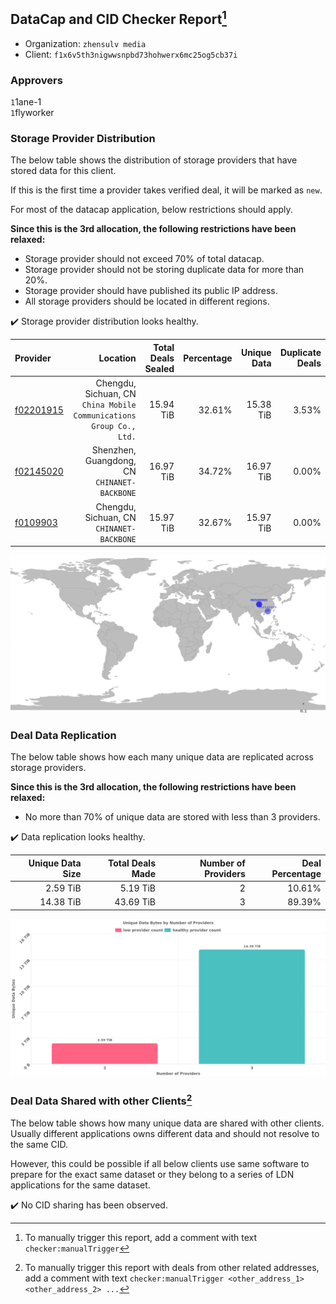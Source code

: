 ## DataCap and CID Checker Report[^1]
 - Organization: `zhensulv media`
 - Client: `f1x6v5th3nigwwsnpbd73hohwerx6mc25og5cb37i`
### Approvers
`1`1ane-1<br/>`1`flyworker

### Storage Provider Distribution
The below table shows the distribution of storage providers that have stored data for this client.

If this is the first time a provider takes verified deal, it will be marked as `new`.

For most of the datacap application, below restrictions should apply.

**Since this is the 3rd allocation, the following restrictions have been relaxed:**
 - Storage provider should not exceed 70% of total datacap.
 - Storage provider should not be storing duplicate data for more than 20%.
 - Storage provider should have published its public IP address.
 - All storage providers should be located in different regions.

✔️ Storage provider distribution looks healthy.

| Provider                                              |                                                               Location | Total Deals Sealed | Percentage | Unique Data | Duplicate Deals |
| :---------------------------------------------------- | ---------------------------------------------------------------------: | -----------------: | ---------: | ----------: | --------------: |
| [f02201915](https://filfox.info/en/address/f02201915) | Chengdu, Sichuan, CN<br/>`China Mobile Communications Group Co., Ltd.` |          15.94 TiB |     32.61% |   15.38 TiB |           3.53% |
| [f02145020](https://filfox.info/en/address/f02145020) |                        Shenzhen, Guangdong, CN<br/>`CHINANET-BACKBONE` |          16.97 TiB |     34.72% |   16.97 TiB |           0.00% |
| [f0109903](https://filfox.info/en/address/f0109903)   |                           Chengdu, Sichuan, CN<br/>`CHINANET-BACKBONE` |          15.97 TiB |     32.67% |   15.97 TiB |           0.00% |

<img src="https://raw.githubusercontent.com/data-preservation-programs/filplus-checker-assets/main/filecoin-project/filecoin-plus-large-datasets/issues/1047/1690893153373.png"/>

### Deal Data Replication
The below table shows how each many unique data are replicated across storage providers.


**Since this is the 3rd allocation, the following restrictions have been relaxed:**
- No more than 70% of unique data are stored with less than 3 providers.

✔️ Data replication looks healthy.

| Unique Data Size | Total Deals Made | Number of Providers | Deal Percentage |
| ---------------: | ---------------: | ------------------: | --------------: |
|         2.59 TiB |         5.19 TiB |                   2 |          10.61% |
|        14.38 TiB |        43.69 TiB |                   3 |          89.39% |

<img src="https://raw.githubusercontent.com/data-preservation-programs/filplus-checker-assets/main/filecoin-project/filecoin-plus-large-datasets/issues/1047/1690893154267.png"/>

### Deal Data Shared with other Clients[^3]
The below table shows how many unique data are shared with other clients.
Usually different applications owns different data and should not resolve to the same CID.

However, this could be possible if all below clients use same software to prepare for the exact same dataset or they belong to a series of LDN applications for the same dataset.

✔️ No CID sharing has been observed.

[^1]: To manually trigger this report, add a comment with text `checker:manualTrigger`

[^2]: Deals from those addresses are combined into this report as they are specified with `checker:manualTrigger`

[^3]: To manually trigger this report with deals from other related addresses, add a comment with text `checker:manualTrigger <other_address_1> <other_address_2> ...`
